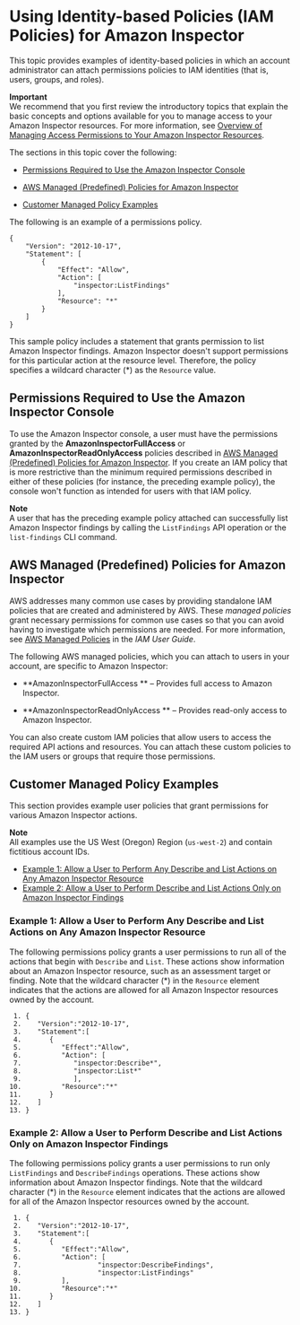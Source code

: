 # Using Identity\-based Policies \(IAM Policies\) for Amazon Inspector<a name="access-control-identity-based"></a>

This topic provides examples of identity\-based policies in which an account administrator can attach permissions policies to IAM identities \(that is, users, groups, and roles\)\. 

**Important**  
 We recommend that you first review the introductory topics that explain the basic concepts and options available for you to manage access to your Amazon Inspector resources\. For more information, see [Overview of Managing Access Permissions to Your Amazon Inspector Resources](access-control-overview.md)\.

The sections in this topic cover the following:

+ [Permissions Required to Use the Amazon Inspector Console](#UsingWithInspector_IAM_RequiredPermissions_Console)

+ [AWS Managed \(Predefined\) Policies for Amazon Inspector](#UsingWithInspector_IAM_AccessControl_ManagedPolicies)

+ [Customer Managed Policy Examples](#IAMPolicyExamples_Inspector)

The following is an example of a permissions policy\.

```
{
    "Version": "2012-10-17",
    "Statement": [
        {
            "Effect": "Allow",
            "Action": [
                "inspector:ListFindings"
            ],
            "Resource": "*"
        }
    ]
}
```

This sample policy includes a statement that grants permission to list Amazon Inspector findings\. Amazon Inspector doesn't support permissions for this particular action at the resource level\. Therefore, the policy specifies a wildcard character \(\*\) as the `Resource` value\. 

## Permissions Required to Use the Amazon Inspector Console<a name="UsingWithInspector_IAM_RequiredPermissions_Console"></a>

To use the Amazon Inspector console, a user must have the permissions granted by the **AmazonInspectorFullAccess** or **AmazonInspectorReadOnlyAccess** policies described in [AWS Managed \(Predefined\) Policies for Amazon Inspector](#UsingWithInspector_IAM_AccessControl_ManagedPolicies)\. If you create an IAM policy that is more restrictive than the minimum required permissions described in either of these policies \(for instance, the preceding example policy\), the console won't function as intended for users with that IAM policy\. 

**Note**  
A user that has the preceding example policy attached can successfully list Amazon Inspector findings by calling the `ListFindings` API operation or the` list-findings` CLI command\.

## AWS Managed \(Predefined\) Policies for Amazon Inspector<a name="UsingWithInspector_IAM_AccessControl_ManagedPolicies"></a>

AWS addresses many common use cases by providing standalone IAM policies that are created and administered by AWS\. These *managed policies* grant necessary permissions for common use cases so that you can avoid having to investigate which permissions are needed\. For more information, see [AWS Managed Policies](http://docs.aws.amazon.com/IAM/latest/UserGuide/access_policies_managed-vs-inline.html#aws-managed-policies) in the *IAM User Guide*\.

The following AWS managed policies, which you can attach to users in your account, are specific to Amazon Inspector:

+ **AmazonInspectorFullAccess ** – Provides full access to Amazon Inspector\.

+ **AmazonInspectorReadOnlyAccess ** – Provides read\-only access to Amazon Inspector\. 

You can also create custom IAM policies that allow users to access the required API actions and resources\. You can attach these custom policies to the IAM users or groups that require those permissions\.

## Customer Managed Policy Examples<a name="IAMPolicyExamples_Inspector"></a>

This section provides example user policies that grant permissions for various Amazon Inspector actions\. 

**Note**  
All examples use the US West \(Oregon\) Region \(`us-west-2`\) and contain fictitious account IDs\.


+ [Example 1: Allow a User to Perform Any Describe and List Actions on Any Amazon Inspector Resource](#IAMPolicyExamples_Inspector_perform_describe_and_list_action)
+ [Example 2: Allow a User to Perform Describe and List Actions Only on Amazon Inspector Findings](#IAMPolicyExamples_Inspector_perform_create_action)

### Example 1: Allow a User to Perform Any Describe and List Actions on Any Amazon Inspector Resource<a name="IAMPolicyExamples_Inspector_perform_describe_and_list_action"></a>

The following permissions policy grants a user permissions to run all of the actions that begin with `Describe` and `List`\. These actions show information about an Amazon Inspector resource, such as an assessment target or finding\. Note that the wildcard character \(\*\) in the `Resource` element indicates that the actions are allowed for all Amazon Inspector resources owned by the account\. 

```
 1. {
 2.    "Version":"2012-10-17",
 3.    "Statement":[
 4.       {
 5.          "Effect":"Allow",
 6.          "Action": [
 7.             "inspector:Describe*",
 8.             "inspector:List*"
 9.             ],
10.          "Resource":"*"
11.       }
12.    ]
13. }
```

### Example 2: Allow a User to Perform Describe and List Actions Only on Amazon Inspector Findings<a name="IAMPolicyExamples_Inspector_perform_create_action"></a>

The following permissions policy grants a user permissions to run only `ListFindings` and `DescribeFindings` operations\. These actions show information about Amazon Inspector findings\. Note that the wildcard character \(\*\) in the `Resource` element indicates that the actions are allowed for all of the Amazon Inspector resources owned by the account\. 

```
 1. {
 2.    "Version":"2012-10-17",
 3.    "Statement":[
 4.       {
 5.          "Effect":"Allow",
 6.          "Action": [
 7.                   "inspector:DescribeFindings",
 8.                   "inspector:ListFindings"
 9.          ],
10.          "Resource":"*"
11.       }
12.    ]
13. }
```